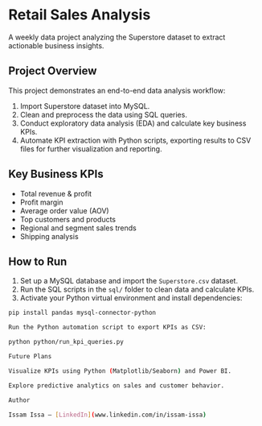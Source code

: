 # Retail Sales Analysis

A weekly data project analyzing the Superstore dataset to extract actionable business insights.

## Project Overview
This project demonstrates an end-to-end data analysis workflow:
1. Import Superstore dataset into MySQL.
2. Clean and preprocess the data using SQL queries.
3. Conduct exploratory data analysis (EDA) and calculate key business KPIs.
4. Automate KPI extraction with Python scripts, exporting results to CSV files for further visualization and reporting.

## Key Business KPIs
- Total revenue & profit
- Profit margin
- Average order value (AOV)
- Top customers and products
- Regional and segment sales trends
- Shipping analysis

## How to Run
1. Set up a MySQL database and import the `Superstore.csv` dataset.
2. Run the SQL scripts in the `sql/` folder to clean data and calculate KPIs.
3. Activate your Python virtual environment and install dependencies:
```bash
pip install pandas mysql-connector-python

Run the Python automation script to export KPIs as CSV:

python python/run_kpi_queries.py

Future Plans

Visualize KPIs using Python (Matplotlib/Seaborn) and Power BI.

Explore predictive analytics on sales and customer behavior.

Author

Issam Issa – [LinkedIn](www.linkedin.com/in/issam-issa)